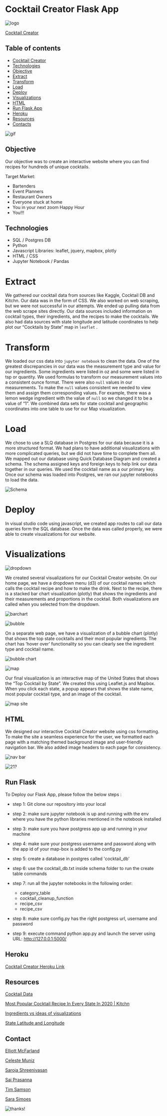 # Cocktail Creator Flask App

![logo](static/Images/logo3.JPG)

[Cocktail Creator]( https://makeyourcocktails.herokuapp.com)

## Table of contents
* [Cocktail Creator](#cocktail-creator)
* [Technologies](#technologies)
* [Objective](#objective)
* [Extract](#extract)
* [Transform](#transform)
* [Load](#load)
* [Deploy](deploy)
* [Visualizations](#visualizations)
* [HTML](html)
* [Run Flask App](run-flask)
* [Heroku](heroku)
* [Resources](#resources)
* [Contacts](#contacts)

![gif](https://media0.giphy.com/media/3o7qDZCsPfhyaRazE4/giphy.gif?cid=ecf05e475kr7ugqqtux44yfk8yyp0stctomqe8kxneh8anve&rid=giphy.gif)

## Objective 

Our objective was to create an interactive website where you can find recipes for hundreds of unique cocktails.

Target Market:

* Bartenders
* Event Planners
* Restaurant Owners
* Everyone stuck at home
* You in your next zoom Happy Hour
* You!!!

## Technologies

* SQL / Postgres DB
* Python
* Javascript Libraries: leaflet, jquery, mapbox, plotly
* HTML / CSS 
* Jupyter Notebook / Pandas

# Extract

We gathered our cocktail data from sources like Kaggle, Cocktail DB and Kitchn. Our data was in the form of CSS. We also worked on web scraping, but we were not successful in our attempts. We ended up pulling data from the web scrape sites directly. Our data sources included information on cocktail types, their ingredients, and the recipes to make the cocktails. We also had data sources with state longitude and latitude coordinates to help plot our “Cocktails by State” map in `leaflet` . 

# Transform

We loaded our css data into `jupyter notebook` to clean the data. One of the greatest discrepancies in our data was the measurement type and value for our ingredients. Some ingredients were listed in oz and some were listed in tsp or quantity. We used formulas to transform our measurement values into a consistent ounce format. There were also `null` values in our measurements. To make the `null` values consistent we needed to view them and assign them corresponding values. For example, there was a lemon wedge ingredient with the value of `null` so we changed it to be a value of “1”. 
We combined data sets for state cocktail and geographic coordinates into one table to use for our Map visualization. 

# Load

We chose to use a SLQ database in Postgres for our data because it is a more structured format. We had plans to have additional visualizations with more complicated queries, but we did not have time to complete them all. We mapped out our database using Quick Database Diagram and created a schema. The schema assigned keys and foreign keys to help link our data together in our queries. We used the cocktail name as a our primary key. 
Once our schema was loaded into Postgres, we ran our jupyter notebooks to load the data. 

![Schema](static/Images/Draft_Schema.png)

# Deploy

In visual studio code using javascript, we created app routes to call our data queries form the SQL database. Once the data was called properly, we were able to create visualizations for our website. 

 
# Visualizations

![dropdown](static/Images/drop_down.JPG)

We created several visualizations for our Cocktail Creator website. On our home page, we have a dropdown menu (d3) of our cocktail names which calls the cocktail recipe and how to make the drink. Next to the recipe, there is a stacked bar chart visualization (plotly) that shows the ingredients and their measurements and proportions in the cocktail. Both visualizations are called when you selected from the dropdown. 

![barchart](static/Images/recipe_bar.png)


![bubble](static/Images/bubble.JPG)

On a separate web page, we have a visualization of a bubble chart (plotly) that shows the top state cocktails and their most popular ingredients. The chart has ‘hover over’ functionality so you can clearly see the ingredient type and cocktail name. 

![bubble chart](static/Images/Bubble_chart.PNG)

![map](static/Images/map.JPG)

Our final visualization is an interactive map of the United States that shows the “Top Cocktail by State”. We created this using Leaflet.js and Mapbox. When you click each state, a popup appears that shows the state name, most popular cocktail type, and an image of the cocktail. 

![map site](static/Images/state_map.JPG)

## HTML

We designed our interactive Cocktail Creator website using css formatting. To make the site a seamless experience for the user, we formatted each page with a matching themed background image and user-friendly navigation bar. We also added image headers to each page for consistency. 

![nav bar](static/Images/nav_bar.JPG)

![21?](static/Images/yes_no.JPG)


## Run Flask

To Deploy our Flask App, please follow the below steps :
* step 1: Git clone our repository into your local

* step 2: make sure jupyter notebook is up and running with the env where you have the python libraries mentioned in the notebook installed

* step 3: make sure you have postgress app up and running in your machine

* step 4: make sure your postgress username and password along with the app id of your map-box is added to the config.py

* step 5: create a database in postgres called 'cocktail_db'

* step 6: use the cocktail_db.txt inside schema folder to run the create table commands

* step 7: run all the jupyter notebooks in the following order:
	* category_table
	* cocktail_cleanup_function
	* recipe_csv
	* recipe_csv

* step 8: make sure config.py has the right postgress url, username and password 

* step 9: execute command python app.py and launch the server using URL: http://127.0.0.1:5000/

## Heroku

[Cocktail Creator Heroku Link](https://makeyourcocktails.herokuapp.com)

## Resources

[Cocktail Data](https://github.com/rfordatascience/tidytuesday/blob/master/data/2020/2020-05-26/readme.md)

[Most Popular Cocktail Recipe In Every State In 2020 | Kitchn](https://www.thekitchn.com/most-popular-cocktail-recipes-covid-23038322)

[Ingredients vs ideas of visualizations](https://www.thecocktaildb.com/api.php)

[State Latitude and Longitude](https://www.kaggle.com/washimahmed/usa-latlong-for-state-abbreviations)



## Contact

[Elliott McFarland](https://github.com/emcfarland)

[Celeste Muniz](https://github.com/celeste1030)

[Saroja Shreenivasan](https://github.com/shreeniv)

[Sai Prasanna](https://github.com/prasanna0913)

[Tim Samson](https://github.com/timsamson)

[Sara Simoes](https://github.com/Ssimoes48)


![thanks!](static/Images/thank_you.JPG)
